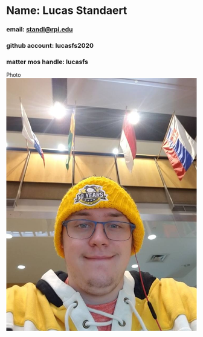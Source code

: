 # Name: Lucas Standaert
### email: standl@rpi.edu 
### github account: lucasfs2020
### matter mos handle: lucasfs
Photo ![Lucas](photo.jpg)
